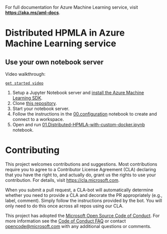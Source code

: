 For full documentation for Azure Machine Learning service, visit **https://aka.ms/aml-docs**.
# Distributed HPMLA in Azure Machine Learning service

## **Use your own notebook server**

Video walkthrough:

[`get started video`](https://youtu.be/VIsXeTuW3FU)

1. Setup a Jupyter Notebook server and [install the Azure Machine Learning SDK](https://docs.microsoft.com/en-us/azure/machine-learning/service/quickstart-create-workspace-with-python).
2. Clone [this repository](https://github.com/lliimsft/Distributed-HPMLA/).
3. Start your notebook server.
4. Follow the instructions in the [00.configuration](00.configuration.ipynb) notebook to create and connect to a workspace.
5. Open and run [01.Distributed-HPMLA-with-custom-docker.ipynb](01.Distributed-HPMLA-with-custom-docker.ipynb) notebook.


# Contributing

This project welcomes contributions and suggestions.  Most contributions require you to agree to a
Contributor License Agreement (CLA) declaring that you have the right to, and actually do, grant us
the rights to use your contribution. For details, visit https://cla.microsoft.com.

When you submit a pull request, a CLA-bot will automatically determine whether you need to provide
a CLA and decorate the PR appropriately (e.g., label, comment). Simply follow the instructions
provided by the bot. You will only need to do this once across all repos using our CLA.

This project has adopted the [Microsoft Open Source Code of Conduct](https://opensource.microsoft.com/codeofconduct/).
For more information see the [Code of Conduct FAQ](https://opensource.microsoft.com/codeofconduct/faq/) or
contact [opencode@microsoft.com](mailto:opencode@microsoft.com) with any additional questions or comments.
